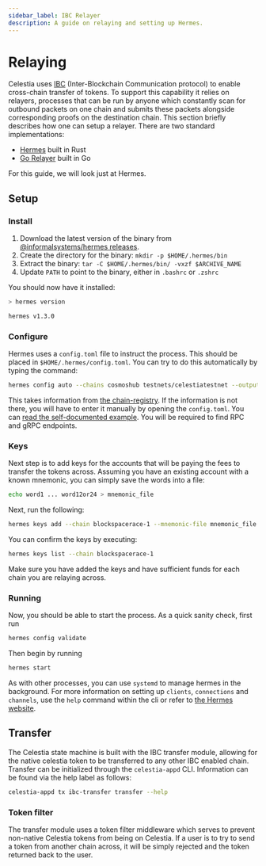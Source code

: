 ```yaml
---
sidebar_label: IBC Relayer
description: A guide on relaying and setting up Hermes.
---
```


# Relaying

Celestia uses [IBC](https://ibcprotocol.dev/)
(Inter-Blockchain Communication protocol) to enable cross-chain
transfer of tokens. To support this capability it relies on
relayers, processes that can be run by anyone which constantly
scan for outbound packets on one chain and submits these packets
alongside corresponding proofs on the destination chain. This
section briefly describes how one can setup a relayer. There
are two standard implementations:

- [Hermes](https://hermes.informal.systems/) built in Rust
- [Go Relayer](https://pkg.go.dev/github.com/cosmos/relayer) built in Go

For this guide, we will look just at Hermes.

## Setup

### Install

1. Download the latest version of the binary from
[@informalsystems/hermes releases](https://github.com/informalsystems/hermes/releases).
2. Create the directory for the binary: `mkdir -p $HOME/.hermes/bin`
3. Extract the binary: `tar -C $HOME/.hermes/bin/ -vxzf $ARCHIVE_NAME`
4. Update `PATH` to point to the binary, either in `.bashrc` or `.zshrc`

You should now have it installed:

```bash
> hermes version

hermes v1.3.0
```

### Configure

Hermes uses a `config.toml` file to instruct the process.
This should be placed in `$HOME/.hermes/config.toml`.
You can try to do this automatically by typing the command:

```bash
hermes config auto --chains cosmoshub testnets/celestiatestnet --output $HOME/.hermes/config.toml
```

This takes information from [the chain-registry](https://github.com/cosmos/chain-registry).
If the information is not there, you will have to enter it
manually by opening the `config.toml`. You can
[read the self-documented example](https://github.com/informalsystems/hermes/blob/v1.3.0/config.toml).
You will be required to find RPC and gRPC endpoints.

### Keys

Next step is to add keys for the accounts that will
be paying the fees to transfer the tokens across.
Assuming you have an existing account with a known
mnemonic, you can simply save the words into a file:

```bash
echo word1 ... word12or24 > mnemonic_file
```

Next, run the following:

```bash
hermes keys add --chain blockspacerace-1 --mnemonic-file mnemonic_file
```

You can confirm the keys by executing:

```bash
hermes keys list --chain blockspacerace-1
```

Make sure you have added the keys and have sufficient
funds for each chain you are relaying across.

### Running

Now, you should be able to start the process. As a quick
sanity check, first run

```bash
hermes config validate
```

Then begin by running

```bash
hermes start
```

As with other processes, you can use `systemd` to manage
hermes in the background. For more information on setting
up `clients`, `connections` and `channels`, use the `help`
command within the cli or refer to
[the Hermes website](https://hermes.informal.systems).

## Transfer

The Celestia state machine is built with the IBC transfer
module, allowing for the native celestia token to be
transferred to any other IBC enabled chain. Transfer can
be initialized through the `celestia-appd` CLI. Information
can be found via the help label as follows:

```bash
celestia-appd tx ibc-transfer transfer --help
```

### Token filter

The transfer module uses a token filter middleware which
serves to prevent non-native Celestia tokens from being
on Celestia. If a user is to try to send a token from another
chain across, it will be simply rejected and the token returned
back to the user.
